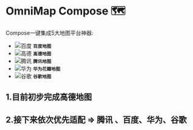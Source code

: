 OmniMap Compose 🗺
===============

Compose一键集成5大地图平台神器:
- ![百度](https://via.placeholder.com/15/4e6ef2/4e6ef2.png) **`百度地图`**
- ![高德](https://via.placeholder.com/15/f03c15/f03c15.png) **`高德地图`**
- ![腾讯](https://via.placeholder.com/15/E69B19/E69B19.png) **`腾讯地图`**
- ![华为](https://via.placeholder.com/15/1589F0/1589F0.png) **`华为花瓣地图`**
- ![谷歌](https://via.placeholder.com/15/1589F0/1589F0.png) **`谷歌地图`**


## 1.目前初步完成高德地图
## 2.接下来依次优先适配 => 腾讯 、百度、华为、谷歌
